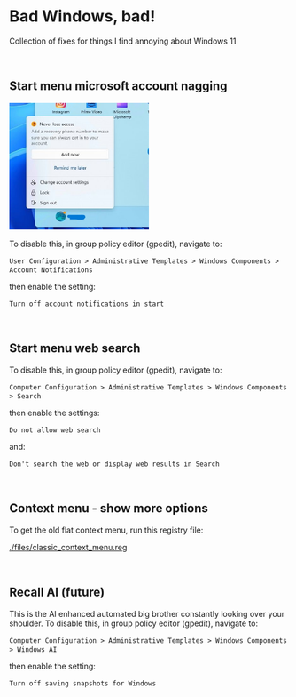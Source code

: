 # Bad Windows, bad!
Collection of fixes for things I find annoying about Windows 11

<br/>

## Start menu microsoft account nagging

<img src="./screens/accountnag.jpg" width="50%" height="50%">

To disable this, in group policy editor (gpedit), navigate to:

    User Configuration > Administrative Templates > Windows Components > Account Notifications

then enable the setting:

    Turn off account notifications in start

<br/>

## Start menu web search
To disable this, in group policy editor (gpedit), navigate to:

    Computer Configuration > Administrative Templates > Windows Components > Search

then enable the settings:

    Do not allow web search

and:

    Don't search the web or display web results in Search

<br/>

## Context menu - show more options
To get the old flat context menu, run this registry file:

[./files/classic_context_menu.reg](./files/classic_context_menu.reg)

<br/>

## Recall AI (future)
This is the AI enhanced automated big brother constantly looking over your shoulder.
To disable this, in group policy editor (gpedit), navigate to:

    Computer Configuration > Administrative Templates > Windows Components > Windows AI

then enable the setting:

    Turn off saving snapshots for Windows
    
  
